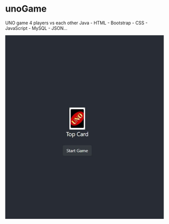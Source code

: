 # unoGame
UNO game 
4 players vs each other 
Java - HTML - Bootstrap - CSS - JavaScript - MySQL - JSON...

![Start screen](images/unoGameStart.jpg)
